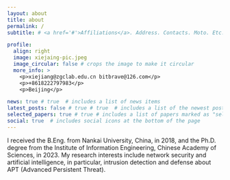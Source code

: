 ```yaml
---
layout: about
title: about
permalink: /
subtitle: # <a href='#'>Affiliations</a>. Address. Contacts. Moto. Etc.

profile:
  align: right
  image: xiejaing-pic.jpeg
  image_circular: false # crops the image to make it circular
  more_info: >
    <p>xiejiang@zgclab.edu.cn bitbrave@126.com</p>
    <p>+8618222797983</p>
    <p>Beijing</p>

news: true # true  # includes a list of news items
latest_posts: false # true # true  # includes a list of the newest posts
selected_papers: true # true # includes a list of papers marked as "selected={true}"
social: true  # includes social icons at the bottom of the page
---
```


I received the B.Eng. from Nankai University, China, in 2018, and the Ph.D. degree from the Institute of Information Engineering, Chinese Academy of Sciences, in 2023. My research interests include network security and artificial intelligence, in particular, intrusion detection and defense about APT (Advanced Persistent Threat).

<!-- Write your biography here. Tell the world about yourself. Link to your favorite [subreddit](http://reddit.com). You can put a picture in, too. The code is already in, just name your picture `prof_pic.jpg` and put it in the `img/` folder. -->

<!-- Put your address / P.O. box / other info right below your picture. You can also disable any of these elements by editing `profile` property of the YAML header of your `_pages/about.md`. Edit `_bibliography/papers.bib` and Jekyll will render your [publications page](/al-folio/publications/) automatically. -->

<!-- Link to your social media connections, too. This theme is set up to use [Font Awesome icons](https://fontawesome.com/) and [Academicons](https://jpswalsh.github.io/academicons/), like the ones below. Add your Facebook, Twitter, LinkedIn, Google Scholar, or just disable all of them. -->